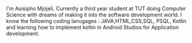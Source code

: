 I'm Asisipho Mjojeli. Currently a third year student at TUT doing Computer Science with dreams of making it into the software development world. I know the following coding lanugages : JAVA,HTML,CSS,SQL, PSQL, Kotlin and learning how to implement kotlin in Android Studios for Application development.
